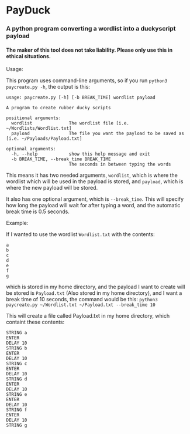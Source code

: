 # PayDuck
### A python program converting a wordlist into a duckyscript payload
#### The maker of this tool does not take liability. Please only use this in ethical situations.

Usage:

This program uses command-line arguments, so if you run ```python3 paycreate.py -h```, the output is this:
```
usage: paycreate.py [-h] [-b BREAK_TIME] wordlist payload

A program to create rubber ducky scripts

positional arguments:
  wordlist              The wordlist file [i.e. ~/Wordlists/Wordlist.txt]
  payload               The file you want the payload to be saved as [i.e. ~/Payloads/Payload.txt]

optional arguments:
  -h, --help            show this help message and exit
  -b BREAK_TIME, --break_time BREAK_TIME
                        The seconds in between typing the words
```

This means it has two needed arguments, ```wordlist```, which is where the wordlist which will be used in the payload is stored, and ```payload```, which is where the new payload will be stored.

It also has one optional argument, which is ```--break_time```. This will specify how long the payload will wait for after typing a word, and the automatic break time is 0.5 seconds.

Example:

If I wanted to use the wordlist ```Wordlist.txt``` with the contents:
```
a
b
c
d
e
f
g
```
which is stored in my home directory, and the payload I want to create will be stored is ```Payload.txt``` (Also stored in my home directory), and I want a break time of 10 seconds, the command would be this:
```python3 paycreate.py ~/Wordlist.txt ~/Payload.txt --break_time 10```

This will create a file called Payload.txt in my home directory, which containt these contents:
```
STRING a
ENTER
DELAY 10
STRING b
ENTER
DELAY 10
STRING c
ENTER
DELAY 10
STRING d
ENTER
DELAY 10
STRING e
ENTER
DELAY 10
STRING f
ENTER
DELAY 10
STRING g
```

